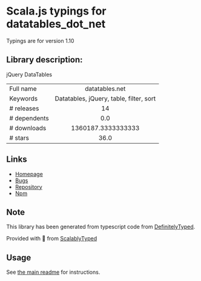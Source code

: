 
# Scala.js typings for datatables_dot_net

Typings are for version 1.10

## Library description:
jQuery DataTables

|                    |                 |
| ------------------ | :-------------: |
| Full name          | datatables.net |
| Keywords           | Datatables, jQuery, table, filter, sort |
| # releases         | 14 |
| # dependents       | 0.0 |
| # downloads        | 1360187.3333333333 |
| # stars            | 36.0 |

## Links
- [Homepage](https://datatables.net)
- [Bugs](https://datatables.net/forums)
- [Repository](https://github.com/DataTables/Dist-DataTables)
- [Npm](https://www.npmjs.com/package/datatables.net)
    


## Note
This library has been generated from typescript code from [DefinitelyTyped](https://definitelytyped.org).

Provided with :purple_heart: from [ScalablyTyped](https://github.com/oyvindberg/ScalablyTyped)

## Usage
See [the main readme](../../readme.md) for instructions.


